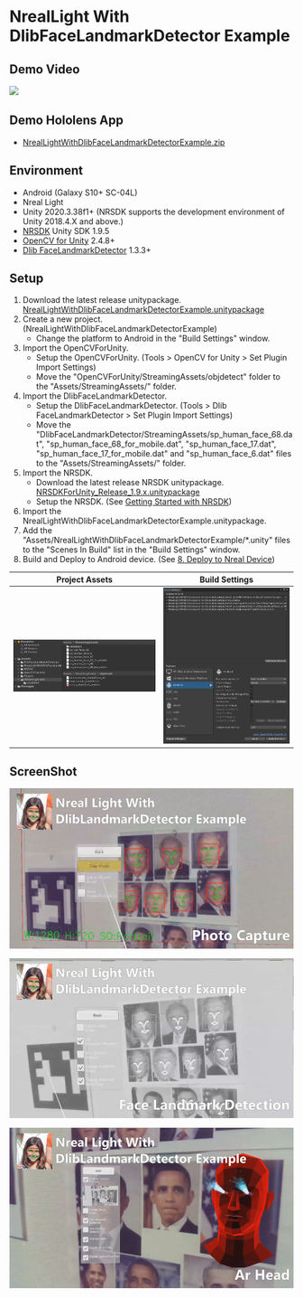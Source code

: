 # NrealLight With DlibFaceLandmarkDetector Example


## Demo Video
[![](http://img.youtube.com/vi/4eEFfsPOF_0/0.jpg)](https://youtu.be/4eEFfsPOF_0)


## Demo Hololens App
* [NrealLightWithDlibFaceLandmarkDetectorExample.zip](https://github.com/EnoxSoftware/NrealLightWithDlibFaceLandmarkDetectorExample/releases)


## Environment
* Android (Galaxy S10+ SC-04L)
* Nreal Light
* Unity 2020.3.38f1+ (NRSDK supports the development environment of Unity 2018.4.X and above.)
* [NRSDK](https://developer.nreal.ai/download)  Unity SDK 1.9.5 
* [OpenCV for Unity](https://assetstore.unity.com/packages/tools/integration/opencv-for-unity-21088?aid=1011l4ehR) 2.4.8+ 
* [Dlib FaceLandmarkDetector](https://assetstore.unity.com/packages/tools/integration/dlib-facelandmark-detector-64314?aid=1011l4ehR) 1.3.3+ 


## Setup
1. Download the latest release unitypackage. [NrealLightWithDlibFaceLandmarkDetectorExample.unitypackage](https://github.com/EnoxSoftware/NrealLightWithDlibFaceLandmarkDetectorExample/releases)
1. Create a new project. (NrealLightWithDlibFaceLandmarkDetectorExample)
    * Change the platform to Android in the "Build Settings" window.
1. Import the OpenCVForUnity.
    * Setup the OpenCVForUnity. (Tools > OpenCV for Unity > Set Plugin Import Settings)
    * Move the "OpenCVForUnity/StreamingAssets/objdetect" folder to the "Assets/StreamingAssets/" folder.
1. Import the DlibFaceLandmarkDetector.
    * Setup the DlibFaceLandmarkDetector. (Tools > Dlib FaceLandmarkDetector > Set Plugin Import Settings)
    * Move the "DlibFaceLandmarkDetector/StreamingAssets/sp_human_face_68.dat", "sp_human_face_68_for_mobile.dat", "sp_human_face_17.dat", "sp_human_face_17_for_mobile.dat" and "sp_human_face_6.dat" files to the "Assets/StreamingAssets/" folder. 
1. Import the NRSDK.
    * Download the latest release NRSDK unitypackage. [NRSDKForUnity_Release_1.9.x.unitypackage](https://developer.nreal.ai/download)
    * Setup the NRSDK. (See [Getting Started with NRSDK](https://nreal.gitbook.io/nrsdk/nrsdk-fundamentals/quickstart-for-android))
1. Import the NrealLightWithDlibFaceLandmarkDetectorExample.unitypackage.
1. Add the "Assets/NrealLightWithDlibFaceLandmarkDetectorExample/*.unity" files to the "Scenes In Build" list in the "Build Settings" window.
1. Build and Deploy to Android device. (See [8. Deploy to Nreal Device](https://nreal.gitbook.io/nrsdk/nrsdk-fundamentals/quickstart-for-android#8.-deploy-to-nreal-device))


|Project Assets|Build Settings|
|---|---|
|![ProjectAssets.jpg](ProjectAssets.jpg)|![BuildSettings.jpg](BuildSettings.jpg)|


## ScreenShot
![screenshot01.jpg](screenshot01.jpg)

![screenshot02.jpg](screenshot02.jpg)

![screenshot03.jpg](screenshot03.jpg)

